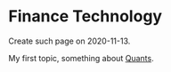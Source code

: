 # Finance Technology

Create such page on 2020-11-13.

My first topic, something about [Quants](quants/README.md).